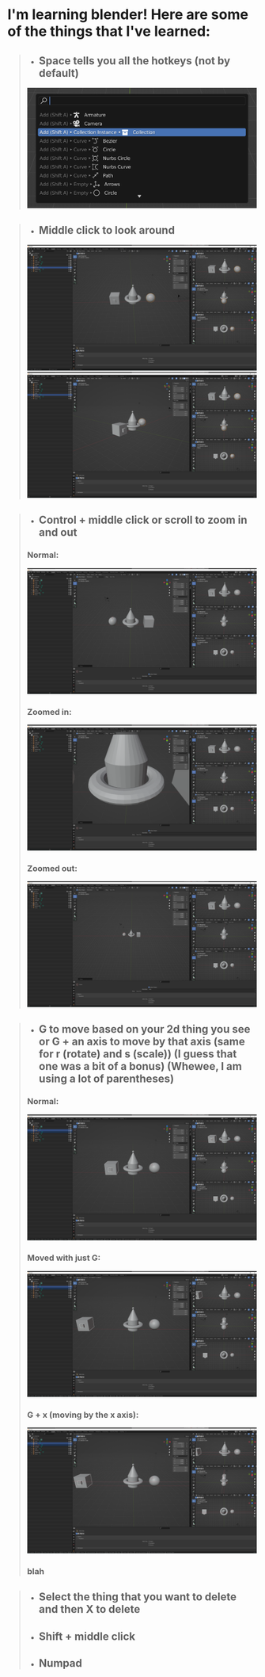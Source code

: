 I'm learning blender! Here are some of the things that I've learned:
=====================================================================

> * ## Space tells you all the hotkeys (not by default)
> ![](Images/search.png)

> * ## Middle click to look around
> ![](Images/moving_the_screen_part_1.png)
> ![](Images/moving_the_screen_part_2.png)

> * ## Control + middle click or scroll to zoom in and out
> ### Normal:
> ![](Images/zooming_in_and_out_normal.png)
> ### Zoomed in:
> ![](Images/zooming_in_and_out_zoomed_in.png)
> ### Zoomed out:
> ![](Images/zooming_in_and_out_zoomed_out.png)

> * ## G to move based on your 2d thing you see or G + an axis to move by that axis (same for r (rotate) and s (scale)) (I guess that one was a bit of a bonus) (Whewee, I am using a lot of parentheses)
> ### Normal:
> ![](Images/g_or_moving_normal.png)
> ### Moved with just G:
> ![](Images/g_or_moving_moved.png)
> ### G + x (moving by the x axis):
> ![](Images/g_or_moving_by_the_x_axis.png)
> ### blah

> * ## Select the thing that you want to delete and then X to delete
> * ## Shift + middle click
> * ## Numpad